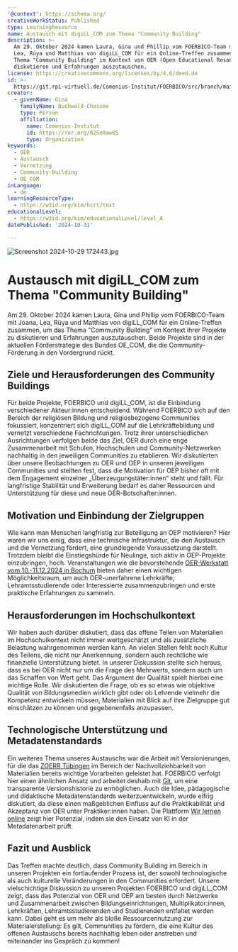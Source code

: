 ```yaml
---
'@context': https://schema.org/
creativeWorkStatus: Published
type: LearningResource
name: Austausch mit digiLL_COM zum Thema "Community Building"
description: >-
  Am 29. Oktober 2024 kamen Laura, Gina und Phillip vom FOERBICO-Team mit Joana,
  Lea, Rüya und Matthias von digiLL_COM für ein Online-Treffen zusammen, um das
  Thema "Community Building" im Kontext von OER (Open Educational Resources) zu 
  diskutieren und Erfahrungen auszutauschen.
license: https://creativecommons.org/licenses/by/4.0/deed.de
id: >-
  https://git.rpi-virtuell.de/Comenius-Institut/FOERBICO/src/branch/main/Blog/2024-10-30-Austausch-digiLL.md
creator:
  - givenName: Gina
    familyName: Buchwald-Chassée
    type: Person
    affiliation:
      name: Comenius-Institut
      id: https://ror.org/025e8aw85
      type: Organization
keywords:
  - OER
  - Austausch
  - Vernetzung
  - Community-Building
  - OE_COM
inLanguage:
  - de
learningResourceType:
  - https://w3id.org/kim/hcrt/text
educationalLevel:
  - https://w3id.org/kim/educationalLevel/level_A
datePublished: '2024-10-31'

---
```


![Screenshot 2024-10-29 172443.jpg](/attachments/7fd2ed34-e646-414d-8985-d11af51ce240)

# Austausch mit digiLL_COM zum Thema "Community Building"

Am 29. Oktober 2024 kamen Laura, Gina und Phillip vom FOERBICO-Team mit Joana, Lea, Rüya und Matthias von digiLL_COM für ein Online-Treffen zusammen, um das Thema "Community Building" im Kontext ihrer Projekte zu diskutieren und Erfahrungen auszutauschen. Beide Projekte sind in der aktuellen Förderstrategie des Bundes OE_COM, die die Community-Förderung in den Vordergrund rückt.  

## Ziele und Herausforderungen des Community Buildings

Für beide Projekte, FOERBICO und digiLL_COM, ist die Einbindung verschiedener Akteur:innen entscheidend. Während FOERBICO sich auf den Bereich der religiösen Bildung und religiosbezogene Communities fokussiert, konzentriert sich digiLL_COM auf die Lehrkräftebildung und vernetzt verschiedene Fachrichtungen. Trotz ihrer unterschiedlichen Ausrichtungen verfolgen beide das Ziel, OER durch eine enge Zusammenarbeit mit Schulen, Hochschulen und Community-Netzwerken nachhaltig in den jeweiligen Communities zu etablieren. Wir diskutierten über unsere Beobachtungen zu OER und OEP in unseren jeweiligen Communities und stellten fest, dass die Motivation für OEP bisher oft mit dem Engagement einzelner „Überzeugungstäter:innen“ steht und fällt. Für langfristige Stabilität und Erweiterung bedarf es daher Ressourcen und Unterstützung für diese und neue OER-Botschafter:innen.

## Motivation und Einbindung der Zielgruppen

Wie kann man Menschen langfristig zur Beteiligung an OEP motivieren? Hier waren wir uns einig, dass eine technische Infrastruktur, die den Austausch und die Vernetzung fördert, eine grundlegende Voraussetzung darstellt. Trotzdem bleibt die Einstiegshürde für Neulinge, sich aktiv in OEP-Projekte einzubringen, hoch. Veranstaltungen wie die bevorstehende [OER-Werkstatt vom 10.-11.12.2024 in Bochum](https://digill.de/oer-werkstatt/) bieten daher einen wichtigen Möglichkeitsraum, um auch OER-unerfahrene Lehrkräfte, Lehramtsstudierende oder Interessierte zusammenzubringen und erste praktische Erfahrungen zu sammeln.

## Herausforderungen im Hochschulkontext

Wir haben auch darüber diskutiert, dass das offene Teilen von Materialien im Hochschulkontext nicht immer wertgeschätzt und als zusätzliche Belastung wahrgenommen werden kann. An vielen Stellen fehlt noch Kultur des Teilens, die nicht nur Anerkennung, sondern auch rechtliche wie finanzielle Unterstützung bietet. In unserer Diskussion stellte sich heraus, dass es bei OER nicht nur um die Frage des Mehrwerts, sondern auch um das Schaffen von Wert geht. Das Argument der Qualität spielt hierbei eine wichtige Rolle. Wir diskutierten die Frage, ob es so etwas wie objektive Qualität von Bildungsmedien wirklich gibt oder ob Lehrende vielmehr die Kompetenz entwickeln müssen, Materialien mit Blick auf ihre Zielgruppe gut einschätzen zu können und gegebenenfalls anzupassen.

## Technologische Unterstützung und Metadatenstandards

Ein weiteres Thema unseres Austauschs war die Arbeit mit Versionierungen, für die das [ZOERR Tübingen](https://www.oerbw.de) im Bereich der Nachvollziehbarkeit von Materialien bereits wichtige Vorarbeiten geleistet hat. FOERBICO verfolgt hier einen ähnlichen Ansatz und arbeitet deshalb mit [Git](https://git.rpi-virtuell.de/Comenius-Institut/fOERbico/issues), um eine transparente Versionshistorie zu ermöglichen. Auch die Idee, pädagogische und didaktische Metadatenstandards weiterzuentwickeln, wurde eifrig diskutiert, da diese einen maßgeblichen Einfluss auf die Praktikabilität und Akzeptanz von OER unter Praktiker:innen haben. Die Plattform [Wir lernen online](https://wirlernenonline.de) zeigt hier Potenzial, indem sie den Einsatz von KI in der Metadatenarbeit prüft.

## Fazit und Ausblick

Das Treffen machte deutlich, dass Community Building im Bereich in unseren Projekten ein fortlaufender Prozess ist, der sowohl technologische als auch kulturelle Veränderungen in den Communities erfordert. Unsere vielschichtige Diskussion zu unseren Projekten FOERBICO und digiLL_COM zeigt, dass das Potenzial von OER und OEP am besten durch Netzwerke und Zusammenarbeit zwischen Bildungseinrichtungen, Multiplikator:innen, Lehrkräften, Lehramtsstudierenden und Studierenden entfaltet werden kann. Dabei geht es um mehr als bloße Ressourcennutzung zur Materialerstellung: Es gilt, Communities zu fördern, die eine Kultur des offenen Austauschs bereits nachhaltig leben oder anstreben und miteinander ins Gespräch zu kommen!
